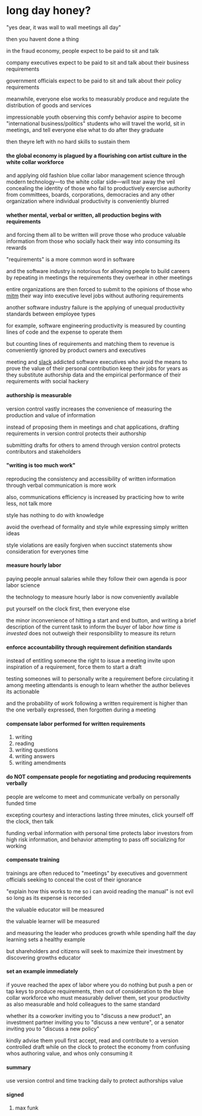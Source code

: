 # long day honey?

"yes dear, it was wall to wall meetings all day"

then you havent done a thing

in the fraud economy, people expect to be paid to sit and talk

company executives expect to be paid to sit and talk about their business requirements

government officials expect to be paid to sit and talk about their policy requirements

meanwhile, everyone else works to measurably produce and regulate the distribution of goods and services

impressionable youth observing this comfy behavior aspire to become "international business/politics" students who will travel the world, sit in meetings, and tell everyone else what to do after they graduate

then theyre left with no hard skills to sustain them

#### the global economy is plagued by a flourishing con artist culture in the white collar workforce

and applying old fashion blue collar labor management science through modern technology—to the white collar side—will tear away the veil concealing the identity of those who fail to productively exercise authority from committees, boards, corporations, democracies and any other organization where individual productivity is conveniently blurred

#### whether mental, verbal or written, all production begins with requirements

and forcing them all to be written will prove those who produce valuable information from those who socially hack their way into consuming its rewards

"requirements" is a more common word in software

and the software industry is notorious for allowing people to build careers by repeating in meetings the requirements they overhear in other meetings

entire organizations are then forced to submit to the opinions of those who [mitm](https://en.wikipedia.org/wiki/Man-in-the-middle_attack) their way into executive level jobs without authoring requirements

another software industry failure is the applying of unequal productivity standards between employee types

for example, software engineering productivity is measured by counting lines of code and the expense to operate them

but counting lines of requirements and matching them to revenue is conveniently ignored by product owners and executives

meeting and [slack](https://en.wikipedia.org/wiki/Slack_(software)) addicted software executives who avoid the means to prove the value of their personal contribution keep their jobs for years as they substitute authorship data and the empirical performance of their requirements with social hackery

#### authorship is measurable

version control vastly increases the convenience of measuring the production and value of information

instead of proposing them in meetings and chat applications, drafting requirements in version control protects their authorship

submitting drafts for others to amend through version control protects contributors and stakeholders

#### "writing is too much work"

reproducing the consistency and accessibility of written information through verbal communication is more work

also, communications efficiency is increased by practicing how to write less, not talk more

style has nothing to do with knowledge

avoid the overhead of formality and style while expressing simply written ideas

style violations are easily forgiven when succinct statements show consideration for everyones time

#### measure hourly labor

paying people annual salaries while they follow their own agenda is poor labor science

the technology to measure hourly labor is now conveniently available

put yourself on the clock first, then everyone else

the minor inconvenience of hitting a start and end button, and writing a brief description of the current task to inform the buyer of labor *how time is invested* does not outweigh their responsibility to measure its return

#### enforce accountability through requirement definition standards

instead of entitling someone the right to issue a meeting invite upon inspiration of a requirement, force them to start a draft

testing someones will to personally write a requirement before circulating it among meeting attendants is enough to learn whether the author believes its actionable

and the probability of work following a written requirement is higher than the one verbally expressed, then forgotten during a meeting

#### compensate labor performed for written requirements

1. writing
1. reading
1. writing questions
1. writing answers
1. writing amendments

#### do NOT compensate people for negotiating and producing requirements verbally

people are welcome to meet and communicate verbally on personally funded time

excepting courtesy and interactions lasting three minutes, click yourself off the clock, then talk

funding verbal information with personal time protects labor investors from high risk information, and behavior attempting to pass off socializing for working

#### compensate training

trainings are often reduced to "meetings" by executives and government officials seeking to conceal the cost of their ignorance

"explain how this works to me so i can avoid reading the manual" is not evil so long as its expense is recorded

the valuable educator will be measured

the valuable learner will be measured

and measuring the leader who produces growth while spending half the day learning sets a healthy example

but shareholders and citizens will seek to maximize their investment by discovering growths educator

#### set an example immediately

if youve reached the apex of labor where you do nothing but push a pen or tap keys to produce requirements, then out of consideration to the blue collar workforce who must measurably deliver them, set your productivity as also measurable and hold colleagues to the same standard

whether its a coworker inviting you to "discuss a new product", an investment partner inviting you to "discuss a new venture", or a senator inviting you to "discuss a new policy"

kindly advise them youll first accept, read and contribute to a version controlled draft while on the clock to protect the economy from confusing whos authoring value, and whos only consuming it

#### summary

use version control and time tracking daily to protect authorships value

#### signed

1. max funk
